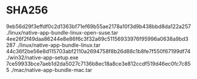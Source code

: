 # SHA256
9eb56d29f3effdf0c2d1363bf71ef69b55ae2178a10f3d9b438bbd8da122a257  ./linux/native-app-bundle-linux-open-suse.tar
4ee26f2f49daa86244e8e86f6c3f32a69c51156933976f95996a0638a9bd3287  ./linux/native-app-bundle-linux.tar
44c36f2be56e8d115703abf2110a2694758f8b26d88c1b8fe7f550f67199df74  ./win32/native-app-setup.exe
7ce59933bce7aeb1d2da5027c7136b8ec18a8ce3e812ccdf519d46ec0fc7c855  ./mac/native-app-bundle-mac.tar
